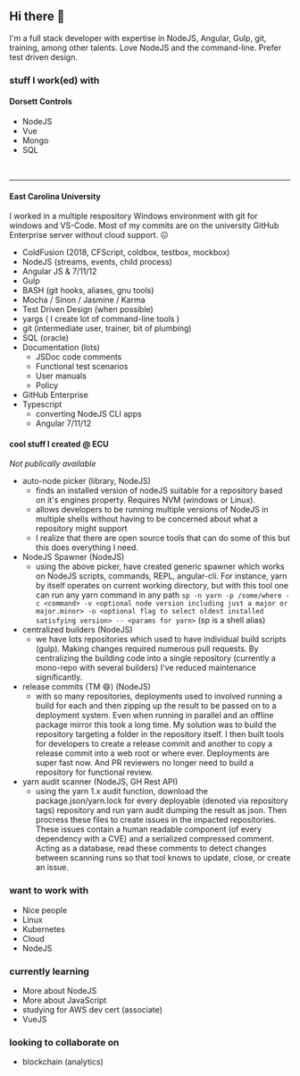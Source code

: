 ## Hi there 👋

I'm a full stack developer with expertise in NodeJS, Angular, Gulp, git, training, among other talents. Love NodeJS and the command-line. Prefer test driven design.


### stuff I work(ed) with

#### Dorsett Controls

- NodeJS
- Vue
- Mongo
- SQL

<br><hr>

#### East Carolina University

I worked in a multiple respository Windows environment with git for windows and VS-Code. Most of my commits are on the university GitHub Enterprise server without cloud support. :confounded:
  
-  ColdFusion (2018, CFScript, coldbox, testbox, mockbox)
-  NodeJS (streams, events, child process)
-  Angular JS & 7/11/12
-  Gulp
-  BASH (git hooks, aliases, gnu tools)
-  Mocha / Sinon / Jasmine / Karma
-  Test Driven Design (when possible)  
-  yargs ( I create lot of command-line tools )
-  git (intermediate user, trainer, bit of plumbing)
-  SQL (oracle)
-  Documentation (lots)
   - JSDoc code comments
   - Functional test scenarios
   - User manuals
   - Policy
-  GitHub Enterprise
-  Typescript
   -  converting NodeJS CLI apps
   -  Angular 7/11/12


#### cool stuff I created @ ECU

_Not publically available_

- auto-node picker (library, NodeJS)
  - finds an installed version of nodeJS suitable for a repository based on it's engines property. Requires NVM (windows or Linux).
  - allows developers to be running multiple versions of NodeJS in multiple shells without having to be concerned about what a repository might support
  - I realize that there are open source tools that can do some of this but this does everything I need.
- NodeJS Spawner (NodeJS)
  - using the above picker, have created generic spawner which works on NodeJS scripts, commands, REPL, angular-cli. For instance, yarn by itself operates on current working directory, but with this tool one can run any yarn command in any path `sp -n yarn -p /some/where -c <command> -v <optional node version including just a major or major.minor> -o <optional flag to select oldest installed satisfying version> -- <params for yarn>` (sp is a shell alias)
- centralized builders (NodeJS)
  - we have lots repositories which used to have individual build scripts (gulp). Making changes required numerous pull requests. By centralizing the building code into a single repository (currently a mono-repo with several builders) I've reduced maintenance significantly.
- release commits (TM 😄) (NodeJS)
  - with so many repositories, deployments used to involved running a build for each and then zipping up the result to be passed on to a deployment system. Even when running in parallel and an offline package mirror this took a long time. My solution was to build the repository targeting a folder in the repository itself. I then built tools for developers to create a release commit and another to copy a release commit into a web root or where ever. Deployments are super fast now. And PR reviewers no longer need to build a repository for functional review.
- yarn audit scanner (NodeJS, GH Rest API)
  - using the yarn 1.x audit function, download the package.json/yarn.lock for every deployable (denoted via repository tags) repository and run yarn audit dumping the result as json. Then procress these files to create issues in the impacted repositories. These issues contain a human readable component (of every dependency with a CVE) and a serialized compressed comment. Acting as a database, read these comments to detect changes between scanning runs so that tool knows to update, close, or create an issue.


### want to work with

- Nice people
- Linux
- Kubernetes
- Cloud
- NodeJS


### currently learning

- More about NodeJS
- More about JavaScript
- studying for AWS dev cert (associate)
- VueJS


### looking to collaborate on

- blockchain (analytics) 


